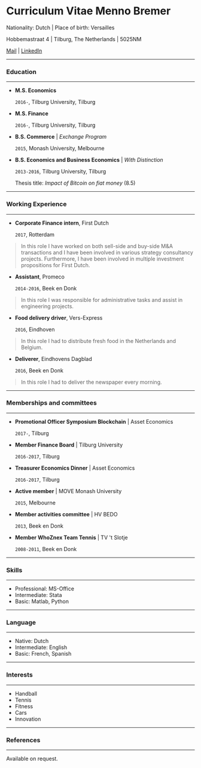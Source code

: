 

# Curriculum Vitae Menno Bremer

Nationality: Dutch | Place of birth: Versailles

Hobbemastraat 4 | Tilburg, The Netherlands | 5025NM 

[Mail](m.m.bremer@uvt.nl) | [LinkedIn](https://www.linkedin.com/in/menno-bremer-1a352aa9/) 

--------------------------
### Education 
-------------------------
- **M.S.     Economics**

    `2016-`, Tilburg University, Tilburg
- **M.S.     Finance**
    
    `2016-`, Tilburg University, Tilburg
- **B.S.     Commerce** | *Exchange Program* 

    `2015`, Monash University, Melbourne

- **B.S.     Economics and Business Economics** | *With Distinction*

    `2013-2016`, Tilburg University, Tilburg
    
    Thesis title: *Impact of Bitcoin on fiat money* (8.5)
---------
### Working Experience 
---------

- **Corporate Finance intern**, First Dutch

    `2017`, Rotterdam

> In this role I have worked on both sell-side and buy-side M&A transactions and I have been involved in various strategy consultancy projects. Furthermore, I have been involved in multiple investment propositions for First Dutch.

- **Assistant**, Promeco

    `2014-2016`, Beek en Donk

> In this role I was responsible for administrative tasks and assist in engineering projects.  

- **Food delivery driver**, Vers-Express

    `2016`, Eindhoven

> In this role I had to distribute fresh food in the Netherlands and Belgium.

- **Deliverer**, Eindhovens Dagblad

    `2016`, Beek en Donk

> In this role I had to deliver the newspaper every morning. 

----------
### Memberships and committees
----------

- **Promotional Officer Symposium Blockchain** | Asset Economics

    `2017-`, Tilburg
- **Member Finance Board** | Tilburg University

    `2016-2017`, Tilburg
- **Treasurer Economics Dinner** | Asset Economics 

    `2016-2017`, Tilburg
- **Active member** | MOVE Monash University 

   `2015`, Melbourne

- **Member activities committee** | HV BEDO 

    `2013`, Beek en Donk

- **Member WhoZnex Team Tennis** | TV 't Slotje 

    `2008-2011`, Beek en Donk

---------
### Skills
---------

- Professional: MS-Office
- Intermediate: Stata 
- Basic: Matlab, Python

----------
### Language 
----------

- Native: Dutch
- Intermediate: English
- Basic: French, Spanish

---------
### Interests
---------

- Handball
- Tennis
- Fitness
- Cars
- Innovation

------------
### References
---------
Available on request.
